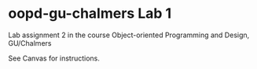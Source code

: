 # oopd-gu-chalmers Lab 1
Lab assignment 2 in the course Object-oriented Programming and Design, GU/Chalmers

See Canvas for instructions.
